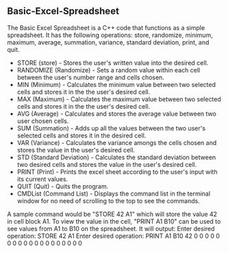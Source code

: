 ## Basic-Excel-Spreadsheet
The Basic Excel Spreadsheet is a C++ code that functions as a simple spreadsheet. It has the following operations: store, randomize, minimum, maximum, average, summation, variance, standard deviation, print, and quit. 
* STORE (store) - Stores the user's written value into the desired cell.
* RANDOMIZE (Randomize) - Sets a random value within each cell between the user's number range and cells chosen. 
* MIN (Minimum) - Calculates the minimum value between two selected cells and stores it in the the user's desired cell.
* MAX (Maximum) - Calculates the maximum value between two selected cells and stores it in the the user's desired cell. 
* AVG (Average) - Calculates and stores the average value between two user chosen cells.
* SUM (Summation) - Adds up all the values between the two user's selected cells and stores it in the desired cell.
* VAR (Variance) - Calculates the variance amongs the cells chosen and stores the value in the user's desired cell. 
* STD (Standard Deviation) - Calculates the standard deviation between two desired cells and stores the value in the user's desired cell. 
* PRINT (Print) - Prints the excel sheet according to the user's input with its current values.
* QUIT (Quit) - Quits the program. 
* CMDList (Command List) - Displays the command list in the terminal window for no need of scrolling to the top to see the commands. 


A sample command would be "STORE 42 A1" which will store the value 42 in cell block A1. 
To view the value in the cell, "PRINT A1 B10" can be used to see values from A1 to B10 on the spreadsheet. 
  It will output:
  Enter desired operation: STORE 42 A1
  Enter desired operation: PRINT A1 B10
  42      0
  0       0
  0       0
  0       0
  0       0
  0       0
  0       0
  0       0
  0       0
  0       0
